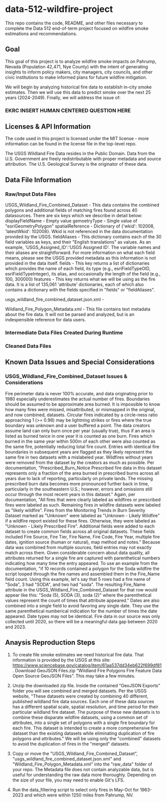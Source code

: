 # data-512-wildfire-project
This repo contains the code, README, and other files necessary to complete the Data 512 end-of-term project focused on wildfire smoke estimations and recommendations.


## Goal
This goal of this project is to analyze wildfire smoke impacts on Pahrump, Nevada (Population 42,471, Nye County) with the intent of generating insights to inform policy makers, city managers, city councils, and other civic institutions to make informed plans for future wildfire mitigation.

We will begin by analyzing historical fire data to establish in-city smoke estimates. Then we will use this data to predict smoke over the next 25 years (2024-2049). Finally, we will address the issue of:
### EKRC INSERT HUMAN CENTERED QUESTION HERE


## Licenses & API Information

The code used in this project is licensed under the MIT license - more information can be found in the license file in the top-level repo.

The USGS Wildland Fire Data resides in the Public Domain. Data from the U.S. Government are freely redistributable with proper metadata and source attribution. The U.S. Geological Survey is the originator of these data.


## Data File Information

### Raw/Input Data Files

USGS_Wildland_Fire_Combined_Dataset - This data contains the combined polygons and additional fields of matching fires found across 40 datasources. There are six keys which we describe in detail below:
    displayFieldName - Empty value
    gemoetryType - Single value of "esriGeometryPolygon"
    spatialReference - Dictionary of {'wkid': 102008, 'latestWkid': 102008}. Wkid is not referenced in the data documentation provided by the USGS.
    fieldAliases - This dictionary contains each of the 30 field variables as keys, and their "English translations" as values. As an example, 'USGS_Assigned_ID':'USGS Assigned ID'. The variable names and their aliases are straightforward. For more information on what each field means, please see the USGS provided metadata as this information is not provided in the data itself.
    fields - This key returns a list of dictionaries which provides the name of each field, its type (e.g., esriFieldTypeOID, esriFieldTypeInteger), its alias, and occasionally the length of the field (e.g., 100, 300000)
    features - This key returns what we will be using as the fire data. It is a list of 135,061 'attribute' dictionaries, each of which also contains a dictionary with the fields specified in "fields" or "fieldAliases". 

usgs_wildland_fire_combined_dataset.json.xml - 

Wildland_Fire_Polygon_Metadata.xml - This file contains text metadata about the fire data. It will not be parsed and analyzed, but is an indespensible reference for data users.

  
### Intermediate Data Files Created During Runtime

### Cleaned Data Files


## Known Data Issues and Special Considerations

### USGS_Wildland_Fire_Combined_Dataset Issues & Considerations

   Fire perimeter data is never 100% accurate, and data originating prior to 1980 especially underestimates the actual number of fires. Boundaries should be assumed to be approximate area burned. It is impossible to know how many fires were missed,  misattributed, or mismapped in the original, and now combined, datasets. Circular fires indicated by a circle-ness ratio approaching 1 (>= 0.98) may be lightning strikes or fires where the true boundary was unknown and a user buffered a point.
    The data creators assume land can only burn once per year (usually true), thus if an area is listed as burned twice in one year it is counted as one burn. Fires which burned in the same year within 500m of each other were also counted as the same fire, potentially reducing total fire count. Entries with identical fire boundaries in subsequent years are flagged as they likely represent the same fire in two datasets with a mislabeled year. Wildfires without years were removed from the dataset by the creators as much as possible.
    Per documentation, "Prescribed_Burn_Notice Prescribed fire data in this dataset represents only a fraction of the area burned in prescribed burns across all years due to lack of reporting, particularly on private lands. The missing prescribed burn data becomes more pronounced further back in time, particularly in the southeastern U.S.; however, errors and omissions still occur through the most recent years in this dataset."
    Again, per documentation, "All fires that were clearly labeled as wildfires or prescribed fires were labeled as such. Remaining fires in wildfire datasets were labeled as "likely wildfire". Fires from the Monitoring Trends in Burn Severity Dataset marked as "Unknown" were labeled as "Unknown - Likely Wildfire" if a wildfire report existed for these fires. Otherwise, they were labeled as "Unknown - Likely Prescribed Fire". Additional fields were added to each dataset to create common fields across all original datasets. These fields included Fire Source, Fire Tier, Fire Name, Fire Code, Fire Year, multiple fire dates, ignition source (human or natural), map method and notes."
    Because data was combined from multiple sources, field entries may not exactly match across them. Given considerable concern about data quality, all attributes returned for a single fire are captured with parenthetical numbers indicating how many time the entry appeared. To use an example from the documentation, "if 10 records contained a polygon for the Soda wildfire the script looped through the fire names and assembled them in the Fire_Name field count. Using this example, let's say that 5 rows had a fire name of "Soda", 3 had "SODA", and two had "soda". The resulting Fire_Name attribute in the USGS_Wildland_Fire_Combined_Dataset for that row would appear like this: "Soda (5), SODA (3), soda (2)" where the parenthetical values represent the count of times that attribute appeared." Dates are also combined into a single field to avoid favoring any single date. They use the same parenthetical numberical indication for the number of times the date appeared. Date types may not be identical.
    Fire data in our source was only collected until 2020, so there will be a meaningful data gap between 2020 and 2023.


## Anaysis Reproduction Steps

1. To create file smoke estimates we need historical fire data. That information is provided by the USGS at this site: https://www.sciencebase.gov/catalog/item/61aa537dd34eb622f699df81. Download GeoJSON Files.zip “Wildland Fire Polygons Fire Feature Data Open Source GeoJSON Files”. This may take a few minutes. 

2. Unzip the downloaded zip file. Inside the contained "GeoJSON Exports" folder you will see combined and merged datasets. Per the USGS website, "These datasets were created by combining 40 different, published wildland fire data sources. Each one of these data sources has a different spatial scale, spatial resolution, and time period for their particular wildland fire dataset. The purpose of these new datasets is to combine these disparate wildfire datasets, using a common set of attributes, into a single set of polygons with a single fire boundary for each fire. This dataset is intended to create a more comprehensive fire dataset than the existing datasets while eliminating duplication of fire polygons and attributes." We will be using only the "combined" datasets to avoid the duplication of fires in the "merged" datasets.

3. Copy or move the "USGS_Wildland_Fire_Combined_Dataset", "usgs_wildland_fire_combined_dataset.json.xml" and "Wildland_Fire_Polygon_Metadata.xml" into the "raw_data" folder of your repo. The Metadata file does not contain analyzable data, but is useful for understanding the raw data more thoroughly. Depending on the size of your file, you may need to enable Git's LFS.

4. Run the data_filtering script to select only fires in May-Oct for 1963-2023 and which were within 1250 miles from Pahrump, NV.


